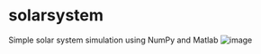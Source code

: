 ﻿# solarsystem
Simple solar system simulation using NumPy and Matlab
![image](https://github.com/user-attachments/assets/2b6b89a5-1cee-4b69-97d5-7da93e8f4bfd)

